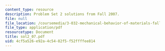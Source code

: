 ```yaml
---
content_type: resource
description: Problem Set 2 solutions from Fall 2007.
file: null
file_location: /coursemedia/3-032-mechanical-behavior-of-materials-fall-2007/4cf5a526e92a4c5482f5f52ffffee814_sol2_07.pdf
file_type: application/pdf
resourcetype: Document
title: sol2_07.pdf
uid: 4cf5a526-e92a-4c54-82f5-f52ffffee814
---
```

